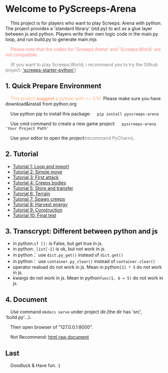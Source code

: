# Welcome to PyScreeps-Arena

&nbsp;&nbsp;&nbsp;&nbsp;This project is for players who want to play Screeps: Arena with python. The project provides a 'standard library' (std.py) to act as a glue layer between js and python. Players write their own logic code in the main.py loop, and run build.py to generate main.mjs

<font color="#FC8480">
&nbsp;&nbsp;&nbsp;&nbsp;Please note that the codes for 'Screeps:Arena' and 'Screeps:World' are not compatible.

</font><font color="gray">

&nbsp;&nbsp;&nbsp;&nbsp;(If you want to play Screeps:World, i recommend you to try the Github project: ['screeps-starter-python'](https://github.com/daboross/screeps-starter-python))
</font>

## 1. Quick Prepare Environment

&nbsp;&nbsp;&nbsp;&nbsp;<font color=#FCAE80>This project <b>suggest</b> a python with >= 3.10. </font>Please make sure you have download&install from python.org


&nbsp;&nbsp;&nbsp;&nbsp;Use python pip to install this package:
&nbsp;&nbsp;&nbsp;&nbsp;```pip install pyscreeps-arena```

&nbsp;&nbsp;&nbsp;&nbsp;Use cmd command to create a new game project:
&nbsp;&nbsp;&nbsp;&nbsp;```pyscreeps-arena 'Your Project Path'```

&nbsp;&nbsp;&nbsp;&nbsp;Use your editor to open the project<font color="gray">(recommand PyCharm)</font>.


## 2. Tutorial

* [Tutorial 1: Loop and import](https://github.com/EagleBaby/python_screeps_arena/blob/main/tutorials/tutorial1-Loop%20and%20import.md)
* [Tutorial 2: Simple move](https://github.com/EagleBaby/python_screeps_arena/blob/main/tutorials/tutorial2-Simple%20move.md)
* [Tutorial 3: First attack](https://github.com/EagleBaby/python_screeps_arena/blob/main/tutorials/tutorial3-First%20attack.md)
* [Tutorial 4: Creeps bodies](https://github.com/EagleBaby/python_screeps_arena/blob/main/tutorials/tutorial4-Creeps%20Bodies.md)
* [Tutorial 5: Store and transfer](https://github.com/EagleBaby/python_screeps_arena/blob/main/tutorials/tutorial5-Store%20and%20transfer.md)
* [Tutorial 6: Terrain](https://github.com/EagleBaby/python_screeps_arena/blob/main/tutorials/tutorial6-Terrain.md)
* [Tutorial 7: Spawn creeps](https://github.com/EagleBaby/python_screeps_arena/blob/main/tutorials/tutorial7-Spawn%20creeps.md)
* [Tutorial 8: Harvest energy](https://github.com/EagleBaby/python_screeps_arena/blob/main/tutorials/tutorial8-Harvest%20energy.md)
* [Tutorial 9: Construction](https://github.com/EagleBaby/python_screeps_arena/blob/main/tutorials/tutorial9-Construction.md)
* [Tutorial 10: Final test](https://github.com/EagleBaby/python_screeps_arena/blob/main/tutorials/tutorial10-Final%20test.md)

## 3. Transcrypt: Different between python and js
* in python:```if []:``` is False, but get true in js.
* in python:```_list[-1]``` is ok, but not work in js.
* in python： use ```dict.py_get()``` instead of ```dict.get()```
* in python： use ```container.py_clear()``` instead of ```container.clear()```
* operator reaload do not work in js. Mean in python```[1] * 5``` do not work in js.
* kwargs do not work in js. Mean in python```func(1, b = 5)``` do not work in js.

## 4. Document

&nbsp;&nbsp;&nbsp;&nbsp;Use command ```mkdocs serve``` under project dir.(the dir has 'src', 'build.py'...). 

&nbsp;&nbsp;&nbsp;&nbsp;Then open browser of "127.0.0.1:8000".

&nbsp;&nbsp;&nbsp;&nbsp;Not Recommend: [html raw document](https://github.com/EagleBaby/python_screeps_arena/blob/gh-page/index.html)


## Last

&nbsp;&nbsp;&nbsp;&nbsp;Goodluck & Have fun. :)
